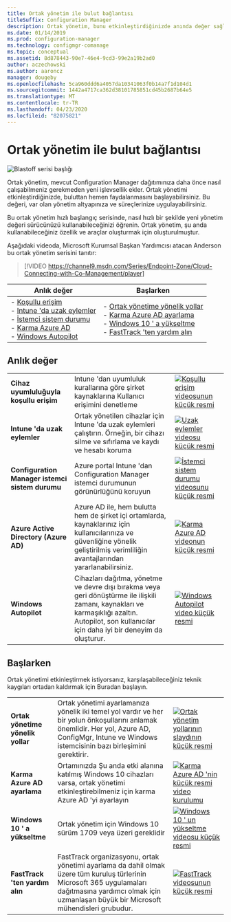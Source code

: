 ```yaml
---
title: Ortak yönetim ile bulut bağlantısı
titleSuffix: Configuration Manager
description: Ortak yönetim, bunu etkinleştirdiğinizde anında değer sağlar.
ms.date: 01/14/2019
ms.prod: configuration-manager
ms.technology: configmgr-comanage
ms.topic: conceptual
ms.assetid: 8d878443-90e7-46e4-9cd3-99e2a19b2ad0
author: aczechowski
ms.author: aaroncz
manager: dougeby
ms.openlocfilehash: 5ca960ddd6a4057da10341063f0b14a7f1d104d1
ms.sourcegitcommit: 1442a4717ca362d38101785851cd45b2687b64e5
ms.translationtype: MT
ms.contentlocale: tr-TR
ms.lasthandoff: 04/23/2020
ms.locfileid: "82075821"
---
```

# <a name="cloud-connecting-with-co-management"></a>Ortak yönetim ile bulut bağlantısı

![Blastoff serisi başlığı](media/blastoff-banner.png)

Ortak yönetim, mevcut Configuration Manager dağıtımınıza daha önce nasıl çalışabilmeniz gerekmeden yeni işlevsellik ekler. Ortak yönetimi etkinleştirdiğinizde, buluttan hemen faydalanmasını başlayabilirsiniz. Bu değeri, var olan yönetim altyapınıza ve süreçlerinize uygulayabilirsiniz.

Bu ortak yönetim hızlı başlangıç serisinde, nasıl hızlı bir şekilde yeni yönetim değeri sürücünüzü kullanabileceğinizi öğrenin. Ortak yönetim, şu anda kullanabileceğiniz özellik ve araçlar oluşturmak için oluşturulmuştur.

Aşağıdaki videoda, Microsoft Kurumsal Başkan Yardımcısı atacan Anderson bu ortak yönetim serisini tanıtır:

> [!VIDEO https://channel9.msdn.com/Series/Endpoint-Zone/Cloud-Connecting-with-Co-Management/player]

| Anlık değer | Başlarken |
|-----------------|-----------------|
| - [Koşullu erişim](#bkmk_ca)<br> - [Intune 'da uzak eylemler](#bkmk_remote)<br> - [İstemci sistem durumu](#bkmk_client-health)<br> - [Karma Azure AD](#bkmk_hybrid-aad)<br> - [Windows Autopilot](#bkmk_autopilot) | - [Ortak yönetime yönelik yollar](#bkmk_paths)<br> - [Karma Azure AD ayarlama](#bkmk_setup-hybrid-aad)<br> - [Windows 10 ' a yükseltme](#bkmk_upgrade-win10)<br> - [FastTrack 'ten yardım alın](#bkmk_fasttrack) |

## <a name="immediate-value"></a>Anlık değer

| | | |
|-|-|-|
| <a name="bkmk_ca"></a>**Cihaz uyumluluğuyla koşullu erişim** | Intune 'dan uyumluluk kurallarına göre şirket kaynaklarına Kullanıcı erişimini denetleme | [![Koşullu erişim videosunun küçük resmi](media/thumbnail-conditional-access.png)](quickstart-conditional-access.md) |
| <a name="bkmk_remote"></a>**Intune 'da uzak eylemler** | Ortak yönetilen cihazlar için Intune 'da uzak eylemleri çalıştırın. Örneğin, bir cihazı silme ve sıfırlama ve kaydı ve hesabı koruma | [![Uzak eylemler videosu küçük resmi](media/thumbnail-remote-action.png)](quickstart-remote-actions.md) |
| <a name="bkmk_client-health"></a>**Configuration Manager istemci sistem durumu** | Azure portal Intune 'dan Configuration Manager istemci durumunun görünürlüğünü koruyun | [![İstemci sistem durumu videosunu küçük resmi](media/thumbnail-client-health.png)](quickstart-client-health.md) |
| <a name="bkmk_hybrid-aad"></a>**Azure Active Directory (Azure AD)** | Azure AD ile, hem bulutta hem de şirket içi ortamlarda, kaynaklarınız için kullanıcılarınıza ve güvenliğine yönelik geliştirilmiş verimliliğin avantajlarından yararlanabilirsiniz. | [![Karma Azure AD videonun küçük resmi](media/thumbnail-azure-ad.png)](quickstart-hybrid-aad.md) |
| <a name="bkmk_autopilot"></a>**Windows Autopilot** | Cihazları dağıtma, yönetme ve devre dışı bırakma veya geri dönüştürme ile ilişkili zamanı, kaynakları ve karmaşıklığı azaltın. Autopilot, son kullanıcılar için daha iyi bir deneyim da oluşturur. | [![Windows Autopilot video küçük resmi](media/thumbnail-autopilot.png)](quickstart-autopilot.md) |

## <a name="getting-started"></a>Başlarken

Ortak yönetimi etkinleştirmek istiyorsanız, karşılaşabileceğiniz teknik kaygıları ortadan kaldırmak için Buradan başlayın.

| | | |
|-|-|-|
| <a name="bkmk_paths"></a>**Ortak yönetime yönelik yollar** | Ortak yönetimi ayarlamanıza yönelik iki temel yol vardır ve her bir yolun önkoşullarını anlamak önemlidir.  Her yol, Azure AD, ConfigMgr, Intune ve Windows istemcisinin bazı birleşimini gerektirir. | [![Ortak yönetim yollarının slaydının küçük resmi](media/thumbnail-paths.png)](quickstart-paths.md) |
| <a name="bkmk_setup-hybrid-aad"></a>**Karma Azure AD ayarlama** | Ortamınızda Şu anda etki alanına katılmış Windows 10 cihazları varsa, ortak yönetimi etkinleştirebilmeniz için karma Azure AD 'yi ayarlayın | [![Karma Azure AD 'nin küçük resmi video kurulumu](media/thumbnail-setup-azure-ad.png)](quickstart-setup-hybrid-aad.md) |
| <a name="bkmk_upgrade-win10"></a>**Windows 10 ' a yükseltme** | Ortak yönetim için Windows 10 sürüm 1709 veya üzeri gereklidir | [![Windows 10 ' un yükseltme videosu küçük resmi](media/thumbnail-upgrade-win10.png)](quickstart-upgrade-win10.md) |
| <a name="bkmk_fasttrack"></a>**FastTrack 'ten yardım alın** | FastTrack organizasyonu, ortak yönetimi ayarlama da dahil olmak üzere tüm kuruluş türlerinin Microsoft 365 uygulamaları dağıtmasına yardımcı olmak için uzmanlaşan büyük bir Microsoft mühendisleri grubudur. | [![FastTrack videosunun küçük resmi](media/thumbnail-fasttrack.png)](quickstart-fasttrack.md) |
